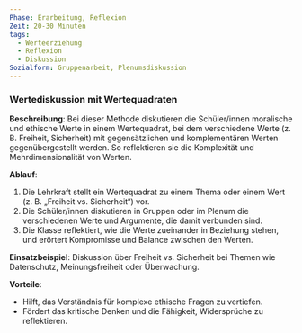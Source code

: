 ```yaml
---
Phase: Erarbeitung, Reflexion
Zeit: 20-30 Minuten
tags:
  - Werteerziehung
  - Reflexion
  - Diskussion
Sozialform: Gruppenarbeit, Plenumsdiskussion
---
```


### Wertediskussion mit Wertequadraten

**Beschreibung**: Bei dieser Methode diskutieren die Schüler/innen moralische und ethische Werte in einem Wertequadrat, bei dem verschiedene Werte (z. B. Freiheit, Sicherheit) mit gegensätzlichen und komplementären Werten gegenübergestellt werden. So reflektieren sie die Komplexität und Mehrdimensionalität von Werten.

**Ablauf**:
1. Die Lehrkraft stellt ein Wertequadrat zu einem Thema oder einem Wert (z. B. „Freiheit vs. Sicherheit“) vor.
2. Die Schüler/innen diskutieren in Gruppen oder im Plenum die verschiedenen Werte und Argumente, die damit verbunden sind.
3. Die Klasse reflektiert, wie die Werte zueinander in Beziehung stehen, und erörtert Kompromisse und Balance zwischen den Werten.

**Einsatzbeispiel**: Diskussion über Freiheit vs. Sicherheit bei Themen wie Datenschutz, Meinungsfreiheit oder Überwachung.

**Vorteile**:
- Hilft, das Verständnis für komplexe ethische Fragen zu vertiefen.
- Fördert das kritische Denken und die Fähigkeit, Widersprüche zu reflektieren.
